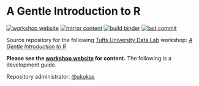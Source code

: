 # A Gentle Introduction to R

[![workshop website](https://img.shields.io/website?label=workshop%20webiste&url=https%3A%2F%2Ftuftsdatalab.github.io%2Fintro-r%2F)](https://tuftsdatalab.github.io/intro-r/)
[![mirror content](https://img.shields.io/github/workflow/status/tuftsdatalab/intro-r/mirror-content?label=mirror%20content)](https://github.com/tuftsdatalab/intro-r/actions/workflows/mirror-content.yml)
[![build binder](https://img.shields.io/github/workflow/status/tuftsdatalab/intro-r/build-binder?label=build%20binder)](https://github.com/tuftsdatalab/intro-r/actions/workflows/build-binder.yml)
[![last commit](https://img.shields.io/github/last-commit/tuftsdatalab/intro-r)](https://github.com/tuftsdatalab/intro-r/commits/main)

Source repository for the following [Tufts University Data Lab](https://sites.tufts.edu/datalab/) workshop: [*A Gentle Introduction to R*](https://tuftsdatalab.github.io/intro-r/)

**Please see the [workshop website](https://tuftsdatalab.github.io/intro-r/) for content.** The following is a development guide.

Repository administrator: [@ukukas](https://github.com/ukukas/)
